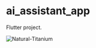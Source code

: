 # ai_assistant_app

Flutter project.


![Natural-Titanium](https://github.com/user-attachments/assets/ebceca56-928c-4098-a8f5-ffd9f2638a2f)

